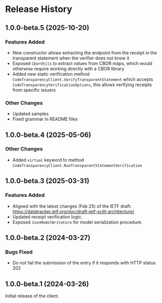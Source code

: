 # Release History

## 1.0.0-beta.5 (2025-10-20)

### Features Added

- New constructor allows extracting the endpoint from the receipt in the transparent statement when the verifier does not know it
- Exposed `CborUtils` to extract values from CBOR maps, which would otherwise require working directly with a CBOR library
- Added new static verification method `CodeTransparencyClient.VerifyTransparentStatement` which accepts `CodeTransparencyVerificationOptions`, this allows verifying receipts from specific issuers 

### Other Changes

- Updated samples
- Fixed grammar in README files

## 1.0.0-beta.4 (2025-05-06)

### Other Changes

- Added `virtual` keyword to method `CodeTransparencyClient.RunTransparentStatementVerification`

## 1.0.0-beta.3 (2025-03-31)

### Features Added

- Aligned with the latest changes (Feb 25) of the IETF draft: https://datatracker.ietf.org/doc/draft-ietf-scitt-architecture/
- Updated receipt verification logic.
- Exposed `JsonModelWriteCore` for model serialization procedure.

## 1.0.0-beta.2 (2024-03-27)

### Bugs Fixed

- Do not fail the submission of the entry if it responds with HTTP status 202

## 1.0.0-beta.1 (2024-03-26)

Initial release of the client.
